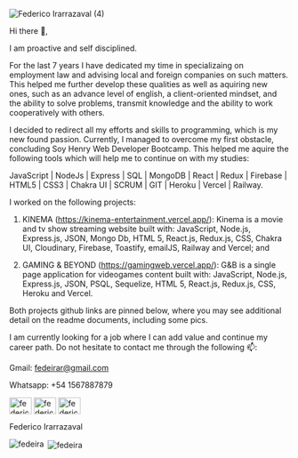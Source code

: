 ![Federico Irarrazaval (4)](https://user-images.githubusercontent.com/93743323/200655183-7cde57c7-154e-4136-87c4-a9b1aa0b6475.png)

Hi there 👋,

I am proactive and self disciplined.

For the last 7 years I have dedicated my time in specializaing on employment law and advising local and foreign companies on such matters. This helped me further develop these qualities as well as aquiring new ones, such as an advance level of english, a client-oriented mindset, and the ability to solve problems, transmit knowledge and the ability to work cooperatively with others.

I decided to redirect all my efforts and skills to programming, which is my new found passion. Currently, I managed to overcome my first obstacle, concluding Soy Henry Web Developer Bootcamp. This helped me aquire the following tools which will help me to continue on with my studies: 

JavaScript | NodeJs | Express | SQL | MongoDB | React | Redux | Firebase | HTML5 | CSS3 | Chakra UI | SCRUM | GIT | Heroku | Vercel | Railway.

I worked on the following projects:

1) KINEMA (https://kinema-entertainment.vercel.app/): Kinema is a movie and tv show streaming website built with: JavaScript, Node.js, Express.js, JSON, Mongo Db, HTML 5, React.js, Redux.js, CSS, Chakra UI, Cloudinary, Firebase, Toastify, emailJS, Railway and Vercel; and

2) GAMING & BEYOND (https://gamingweb.vercel.app/): G&B is a single page application for videogames content built with: JavaScript, Node.js, Express.js, JSON, PSQL, Sequelize, HTML 5, React.js, Redux.js, CSS, Heroku and Vercel.

Both projects github links are pinned below, where you may see additional detail on the readme documents, including some pics.

I am currently looking for a job where I can add value and continue my career path. Do not hesitate to contact me through the following 📫:

Gmail: fedeirar@gmail.com

Whatsapp: +54 1567887879

<p align="left">
<a href="https://www.linkedin.com/in/federico-irarr%C3%A1zaval-314b89a1" target="blank"><img align="center" src="https://raw.githubusercontent.com/rahuldkjain/github-profile-readme-generator/master/src/images/icons/Social/linked-in-alt.svg" alt="federico irarrázaval" height="30" width="40" /></a>
<a href="https://www.instagram.com/fedeira/" target="blank"><img align="center" src="https://raw.githubusercontent.com/rahuldkjain/github-profile-readme-generator/master/src/images/icons/Social/instagram.svg" alt="federico irarrázaval" height="30" width="40" /></a>
<a href="https://www.facebook.com/fede.irarrazaval" target="blank"><img align="center" src="https://raw.githubusercontent.com/rahuldkjain/github-profile-readme-generator/master/src/images/icons/Social/facebook.svg" alt="federico irarrázaval" height="30" width="40" /></a>
</p>

Federico Irarrazaval

<p><img align="left" src="https://github-readme-stats.vercel.app/api/top-langs?username=fedeira&show_icons=true&locale=en&layout=compact" alt="fedeira" /></p>

<p>&nbsp;<img align="center" src="https://github-readme-stats.vercel.app/api?username=fedeira&show_icons=true&locale=en" alt="fedeira" /></p>
